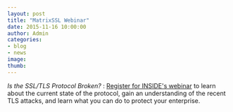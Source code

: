 ```yaml
---
layout: post
title: "MatrixSSL Webinar"
date: 2015-11-16 10:00:00
author: Admin
categories:
- blog
- news
image:
thumb:
---
```


*Is the SSL/TLS Protocol Broken?*
: [Register for INSIDE's webinar](http://www.insidesecure.com/Webinar-Registration) to learn about the current state of the protocol, gain an understanding of the recent TLS attacks, and learn what you can do to protect your enterprise.

